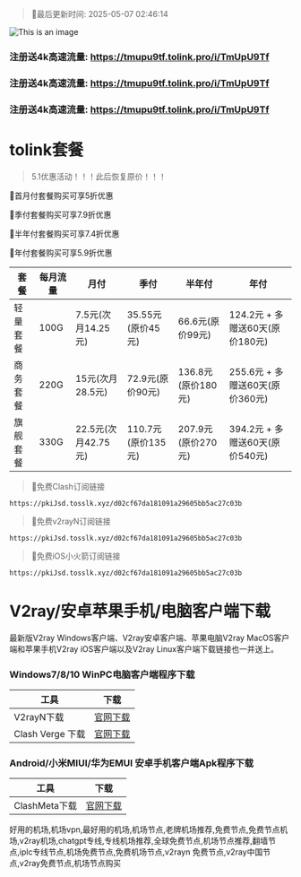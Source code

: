 >🚀最后更新时间: 2025-05-07 02:46:14

![This is an image](https://raw.githubusercontent.com/tolinkshare2/tolinkshare2.github.io/main/1893358159.jpg)

### 注册送4k高速流量: https://tmupu9tf.tolink.pro/i/TmUpU9Tf

### 注册送4k高速流量: https://tmupu9tf.tolink.pro/i/TmUpU9Tf

### 注册送4k高速流量: https://tmupu9tf.tolink.pro/i/TmUpU9Tf

# tolink套餐

> 5.1优惠活动！！！此后恢复原价！！！

🚀首月付套餐购买可享5折优惠  

🚀季付套餐购买可享7.9折优惠  

🚀半年付套餐购买可享7.4折优惠  

🚀年付套餐购买可享5.9折优惠

| 套餐 | 每月流量 | 月付 | 季付 | 半年付 | 年付 |
| ------------- | ------------- | ------------- | ------------- | ------------- | ------------- |
| 轻量套餐 | 100G | 7.5元(次月14.25元) | 35.55元(原价45元) | 66.6元(原价99元) |  124.2元 + 多赠送60天(原价180元) |
| 商务套餐 | 220G | 15元(次月28.5元) | 72.9元(原价90元) | 136.8元(原价180元) |  255.6元 + 多赠送60天(原价360元) |
| 旗舰套餐 | 330G | 22.5元(次月42.75元) | 110.7元(原价135元) | 207.9元(原价270元) |  394.2元 + 多赠送60天(原价540元) |


>🚀免费Clash订阅链接

```
https://pkiJsd.tosslk.xyz/d02cf67da181091a29605bb5ac27c03b
```

>🚀免费v2rayN订阅链接

```
https://pkiJsd.tosslk.xyz/d02cf67da181091a29605bb5ac27c03b
```

>🚀免费iOS小火箭订阅链接

```
https://pkiJsd.tosslk.xyz/d02cf67da181091a29605bb5ac27c03b
```


# V2ray/安卓苹果手机/电脑客户端下载
最新版V2ray Windows客户端、V2ray安卓客户端、苹果电脑V2ray MacOS客户端和苹果手机V2ray iOS客户端以及V2ray Linux客户端下载链接也一并送上。

### Windows7/8/10 WinPC电脑客户端程序下载

| 工具 | 下载 |
| ------------- | ------------- |
| V2rayN下载 | [官网下载](https://github.com/2dust/v2rayN/releases) |
| Clash Verge 下载 | [官网下载](https://github.com/clash-verge-rev/clash-verge-rev/releases) | 

### Android/小米MIUI/华为EMUI 安卓手机客户端Apk程序下载

| 工具 | 下载 |
| ------------- | ------------- |
| ClashMeta下载 | [官网下载](https://github.com/MetaCubeX/ClashMetaForAndroid/releases) | 



好用的机场,机场vpn,最好用的机场,机场节点,老牌机场推荐,免费节点,免费节点机场,v2ray机场,chatgpt专线,专线机场推荐,全球免费节点,机场节点推荐,翻墙节点,iplc专线节点,机场免费节点,免费机场节点,v2rayn 免费节点,v2ray中国节点,v2ray免费节点,机场节点购买
